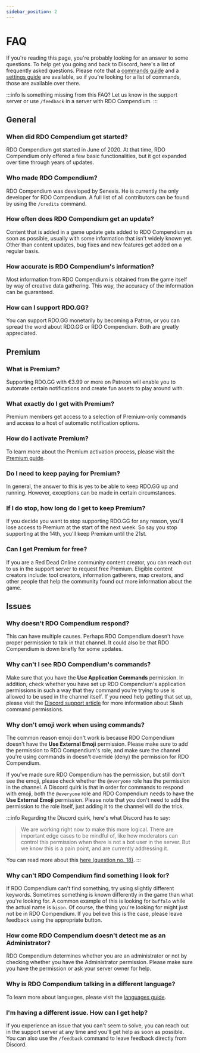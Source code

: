 ```yaml
---
sidebar_position: 2
---
```


# FAQ

If you're reading this page, you're probably looking for an answer to some questions. To help get you going and back to Discord, here's a list of frequently asked questions. Please note that a [commands guide](./guides/commands) and a [settings guide](./guides/settings) are available, so if you're looking for a list of commands, those are available over there.

:::info
Is something missing from this FAQ? Let us know in the support server or use `/feedback` in a server with RDO Compendium.
:::

## General

### When did RDO Compendium get started?

RDO Compendium got started in June of 2020. At that time, RDO Compendium only offered a few basic functionalities, but it got expanded over time through years of updates.

### Who made RDO Compendium?

RDO Compendium was developed by Senexis. He is currently the only developer for RDO Compendium. A full list of all contributors can be found by using the `/credits` command.

### How often does RDO Compendium get an update?

Content that is added in a game update gets added to RDO Compendium as soon as possible, usually with some information that isn't widely known yet. Other than content updates, bug fixes and new features get added on a regular basis.

### How accurate is RDO Compendium's information?

Most information from RDO Compendium is obtained from the game itself by way of creative data gathering. This way, the accuracy of the information can be guaranteed.

### How can I support RDO.GG?

You can support RDO.GG monetarily by becoming a Patron, or you can spread the word about RDO.GG or RDO Compendium. Both are greatly appreciated.

## Premium

### What is Premium?

Supporting RDO.GG with €3.99 or more on Patreon will enable you to automate certain notifications and create fun assets to play around with.

### What exactly do I get with Premium?

Premium members get access to a selection of Premium-only commands and access to a host of automatic notification options.

### How do I activate Premium?

To learn more about the Premium activation process, please visit the [Premium guide](./guides/premium).

### Do I need to keep paying for Premium?

In general, the answer to this is yes to be able to keep RDO.GG up and running. However, exceptions can be made in certain circumstances.

### If I do stop, how long do I get to keep Premium?

If you decide you want to stop supporting RDO.GG for any reason, you'll lose access to Premium at the start of the next week. So say you stop supporting at the 14th, you'll keep Premium until the 21st.

### Can I get Premium for free?

If you are a Red Dead Online community content creator, you can reach out to us in the support server to request free Premium. Eligible content creators include: tool creators, information gatherers, map creators, and other people that help the community found out more information about the game.

## Issues

### Why doesn't RDO Compendium respond?

This can have multiple causes. Perhaps RDO Compendium doesn't have proper permission to talk in that channel. It could also be that RDO Compendium is down briefly for some updates.

### Why can't I see RDO Compendium's commands?

Make sure that you have the **Use Application Commands** permission. In addition, check whether you have set up RDO Compendium's application permissions in such a way that they command you're trying to use is allowed to be used in the channel itself. If you need help getting that set up, please visit the [Discord support article](https://support.discord.com/hc/en-us/articles/4644915651095-Command-Permissions) for more information about Slash command permissions.

### Why don't emoji work when using commands?

The common reason emoji don't work is because RDO Compendium doesn't have the **Use External Emoji** permission. Please make sure to add the permission to RDO Compendium's role, and make sure the channel you're using commands in doesn't override (deny) the permission for RDO Compendium.

If you've made sure RDO Compendium has the permission, but still don't see the emoji, please check whether the `@everyone` role has the permission in the channel. A Discord quirk is that in order for commands to respond with emoji, both the `@everyone` role and RDO Compendium needs to have the **Use External Emoji** permission. Please note that you don't need to add the permission to the role itself, just adding it to the channel will do the trick.

:::info
Regarding the Discord quirk, here's what Discord has to say:

> We are working right now to make this more logical. There are important edge cases to be mindful of, like how moderators can control this permission when there is not a bot user in the server. But we know this is a pain point, and are currently addressing it.

You can read more about this [here (question no. 18)](https://time-mambo-c70.notion.site/DDevs-May-27-Q-A-17431321344b4ce7915fe7b5f83b1f41).
:::

### Why can't RDO Compendium find something I look for?

If RDO Compendium can't find something, try using slightly different keywords. Sometimes something is known differently in the game than what you're looking for. A common example of this is looking for `buffalo` while the actual name is `bison`. Of course, the thing you're looking for might just not be in RDO Compendium. If you believe this is the case, please leave feedback using the appropriate button.

### How come RDO Compendium doesn't detect me as an Administrator?

RDO Compendium determines whether you are an administrator or not by checking whether you have the Administrator permission. Please make sure you have the permission or ask your server owner for help.

### Why is RDO Compendium talking in a different language?

To learn more about languages, please visit the [languages guide](./guides/languages).

### I'm having a different issue. How can I get help?

If you experience an issue that you can't seem to solve, you can reach out in the support server at any time and you'll get help as soon as possible. You can also use the `/feedback` command to leave feedback directly from Discord.
